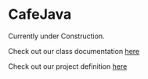 # CafeJava

Currently under Construction.

Check out our class documentation [here](javadocs)

Check out our project definition [here](PROJECT-DEFINITION.md)
